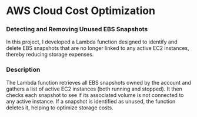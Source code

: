 # AWS Cloud Cost Optimization

### Detecting and Removing Unused EBS Snapshots

In this project, I developed a Lambda function designed to identify and delete EBS snapshots that are no longer linked to any active EC2 instances, thereby reducing storage expenses.

### Description
The Lambda function retrieves all EBS snapshots owned by the account and gathers a list of active EC2 instances (both running and stopped). It then checks each snapshot to see if its associated volume is not connected to any active instance. If a snapshot is identified as unused, the function deletes it, helping to optimize storage costs.
